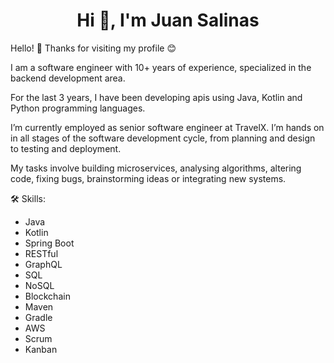 <h1 align="center">Hi 👋, I'm Juan Salinas</h1> 

Hello! 👋 Thanks for visiting my profile 😊

I am a software engineer with 10+ years of experience, specialized in the backend development area.

For the last 3 years, I have been developing apis using Java, Kotlin and Python programming languages.

I’m currently employed as senior software engineer at TravelX. I’m hands on in all stages of the software development cycle, from planning and design to testing and deployment. 

My tasks involve building microservices, analysing algorithms, altering code, fixing bugs, brainstorming ideas or integrating new systems.

🛠 Skills:
- Java
- Kotlin
- Spring Boot 
- RESTful
- GraphQL
- SQL
- NoSQL
- Blockchain 
- Maven
- Gradle
- AWS
- Scrum
- Kanban

